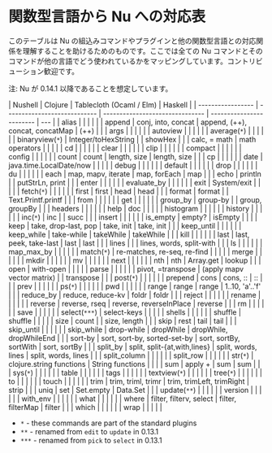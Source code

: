 # 関数型言語から Nu への対応表

このテーブルは Nu の組込みコマンドやプラグインと他の関数型言語との対応関係を理解することを助けるためのものです。ここでは全ての Nu コマンドとそのコマンドが他の言語でどう使われているかをマッピングしています。コントリビューション歓迎です。

注: Nu が 0.14.1 以降であることを想定しています。

| Nushell           | Clojure                      | Tablecloth (Ocaml / Elm)        | Haskell                  |
| ----------------- | ---------------------------- | ------------------------------- | ------------------------ | --- |
| alias             |                              |                                 |                          |     |
| append            | conj, into, concat           | append, (++), concat, concatMap | (++)                     |     |
| args              |                              |                                 |                          |     |
| autoview          |                              |                                 |                          |     |
| average(`*`)      |                              |                                 |                          |     |
| binaryview(`*`)   | Integer/toHexString          |                                 | showHex                  |     |
| calc, = math      | math operators               |                                 |                          |     |
| cd                |                              |                                 |                          |     |
| clear             |                              |                                 |                          |     |
| clip              |                              |                                 |                          |     |
| compact           |                              |                                 |                          |     |
| config            |                              |                                 |                          |     |
| count             | count                        | length, size                    | length, size             |     |
| cp                |                              |                                 |                          |     |
| date              | java.time.LocalDate/now      |                                 |                          |     |
| debug             |                              |                                 |                          |     |
| default           |                              |                                 |                          |     |
| drop              |                              |                                 |                          |     |
| du                |                              |                                 |                          |     |
| each              | map, mapv, iterate           | map, forEach                    | map                      |     |
| echo              | println                      |                                 | putStrLn, print          |     |
| enter             |                              |                                 |                          |     |
| evaluate_by       |                              |                                 |                          |     |
| exit              | System/exit                  |                                 |                          |     |
| fetch(`*`)        |                              |                                 |                          |     |
| first             | first                        | head                            | head                     |     |
| format            | format                       |                                 | Text.Printf.printf       |     |
| from              |                              |                                 |                          |     |
| get               |                              |                                 |                          |     |
| group_by          | group-by                     |                                 | group, groupBy           |     |
| headers           |                              |                                 |                          |     |
| help              | doc                          |                                 |                          |     |
| histogram         |                              |                                 |                          |     |
| history           |                              |                                 |                          |     |
| inc(`*`)          | inc                          |                                 | succ                     |     |
| insert            |                              |                                 |                          |     |
| is_empty          | empty?                       | isEmpty                         |                          |     |
| keep              | take, drop-last, pop         | take, init                      | take, init               |     |
| keep_until        |                              |                                 |                          |     |
| keep_while        | take-while                   | takeWhile                       | takeWhile                |     |
| kill              |                              |                                 |                          |     |
| last              | last, peek, take-last        | last                            | last                     |     |
| lines             |                              |                                 | lines, words, split-with |     |
| ls                |                              |                                 |                          |     |
| map_max_by        |                              |                                 |                          |     |
| match(`*`)        | re-matches, re-seq, re-find  |                                 |                          |     |
| merge             |                              |                                 |                          |     |
| mkdir             |                              |                                 |                          |     |
| mv                |                              |                                 |                          |     |
| next              |                              |                                 |                          |     |
| nth               | nth                          | Array.get                       | lookup                   |     |
| open              | with-open                    |                                 |                          |     |
| parse             |                              |                                 |                          |     |
| pivot, =transpose | (apply mapv vector matrix)   |                                 | transpose                |     |
| post(`*`)         |                              |                                 |                          |     |
| prepend           | cons                         | cons, ::                        | ::                       |     |
| prev              |                              |                                 |                          |     |
| ps(`*`)           |                              |                                 |                          |     |
| pwd               |                              |                                 |                          |     |
| range             | range                        | range                           | 1..10, 'a'..'f'          |     |
| reduce_by         | reduce, reduce-kv            | foldr                           | foldr                    |     |
| reject            |                              |                                 |                          |     |
| rename            |                              |                                 |                          |     |
| reverse           | reverse, rseq                | reverse, reverseInPlace         | reverse                  |     |
| rm                |                              |                                 |                          |     |
| save              |                              |                                 |                          |     |
| select(`***`)     | select-keys                  |                                 |                          |     |
| shells            |                              |                                 |                          |     |
| shuffle           | shuffle                      |                                 |                          |     |
| size              | count                        |                                 | size, length             |     |
| skip              | rest                         | tail                            | tail                     |     |
| skip_until        |                              |                                 |                          |     |
| skip_while        | drop-while                   | dropWhile                       | dropWhile, dropWhileEnd  |     |
| sort-by           | sort, sort-by, sorted-set-by | sort, sortBy, sortWith          | sort, sortBy             |     |
| split_by          | split, split-{at,with,lines} | split, words, lines             | split, words, lines      |     |
| split_column      |                              |                                 |                          |     |
| split_row         |                              |                                 |                          |     |
| str(`*`)          | clojure.string functions     | String functions                |                          |     |
| sum               | apply +                      | sum                             | sum                      |     |
| sys(`*`)          |                              |                                 |                          |     |
| table             |                              |                                 |                          |     |
| tags              |                              |                                 |                          |     |
| textview(`*`)     |                              |                                 |                          |     |
| tree(`*`)         |                              |                                 |                          |     |
| to                |                              |                                 |                          |     |
| touch             |                              |                                 |                          |     |
| trim              | trim, triml, trimr           | trim, trimLeft, trimRight       | strip                    |     |
| uniq              | set                          | Set.empty                       | Data.Set                 |     |
| update(`**`)      |                              |                                 |                          |     |
| version           |                              |                                 |                          |     |
| with_env          |                              |                                 |                          |     |
| what              |                              |                                 |                          |     |
| where             | filter, filterv, select      | filter, filterMap               | filter                   |     |
| which             |                              |                                 |                          |     |
| wrap              |                              |                                 |                          |     |

- `*` - these commands are part of the standard plugins
- `**` - renamed from `edit` to `update` in 0.13.1
- `***` - renamed from `pick` to `select` in 0.13.1
